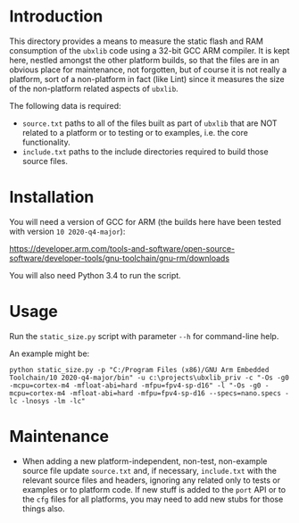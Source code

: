 # Introduction
This directory provides a means to measure the static flash and RAM consumption of the `ubxlib` code using a 32-bit GCC ARM compiler.  It is kept here, nestled amongst the other platform builds, so that the files are in an obvious place for maintenance, not forgotten, but of course it is not really a platform, sort of a non-platform in fact (like Lint) since it measures the size of the non-platform related aspects of `ubxlib`.

The following data is required:

- `source.txt` paths to all of the files built as part of `ubxlib` that are NOT related to a platform or to testing or to examples, i.e. the core functionality.
- `include.txt` paths to the include directories required to build those source files.

# Installation
You will need a version of GCC for ARM (the builds here have been tested with version `10 2020-q4-major`):

https://developer.arm.com/tools-and-software/open-source-software/developer-tools/gnu-toolchain/gnu-rm/downloads

You will also need Python 3.4 to run the script.

# Usage
Run the `static_size.py` script with parameter `--h` for command-line help.

An example might be:

```
python static_size.py -p "C:/Program Files (x86)/GNU Arm Embedded Toolchain/10 2020-q4-major/bin" -u c:\projects\ubxlib_priv -c "-Os -g0 -mcpu=cortex-m4 -mfloat-abi=hard -mfpu=fpv4-sp-d16" -l "-Os -g0 -mcpu=cortex-m4 -mfloat-abi=hard -mfpu=fpv4-sp-d16 --specs=nano.specs -lc -lnosys -lm -lc"
```

# Maintenance
- When adding a new platform-independent, non-test, non-example source file update `source.txt` and, if necessary, `include.txt` with the relevant source files and headers, ignoring any related only to tests or examples or to  platform code.  If new stuff is added to the `port` API or to the `cfg` files for all platforms, you may need to add new stubs for those things also.